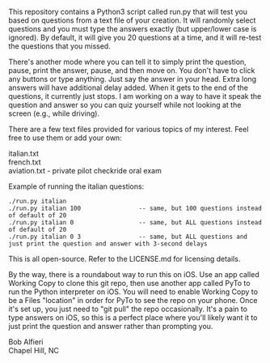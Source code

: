 This repository contains a Python3 script called run.py that will test you based on questions from a text file of your creation. It will randomly select questions and you must type the answers exactly (but upper/lower case is ignored). By default, it will give you 20 questions at a time, and it will re-test the questions that you missed.

There's another mode where you can tell it to simply print the question, pause, print the answer, pause, and then move on.  You don't have to click any buttons or type anything. Just say the answer in your head. Extra long answers will have additional delay added.  When it gets to the end of the questions, it currently just stops.  I am working on a way to have it speak the question and answer so you can quiz yourself while not looking at the screen (e.g., while driving).

There are a few text files provided for various topics of my interest. Feel free to use them or add your own:

italian.txt<br>
french.txt<br>
aviation.txt - private pilot checkride oral exam<br>

Example of running the italian questions:

    ./run.py italian
    ./run.py italian 100                -- same, but 100 questions instead of default of 20
    ./run.py italian 0                  -- same, but ALL questions instead of default of 20
    ./run.py italian 0 3                -- same, but ALL questions and just print the question and answer with 3-second delays

This is all open-source.  Refer to the LICENSE.md for licensing details.  

By the way, there is a roundabout way to run this on iOS. Use an app called Working Copy to clone this git repo, then use another app called PyTo to run the Python interpreter on iOS. You will need to enable Working Copy to be a Files "location" in order for PyTo to see the repo on your phone.  Once it's set up, you just need to "git pull" the repo occasionally. It's a pain to type answers on iOS, so this is a perfect place where you'll likely want it to just print the question and answer rather than prompting you.

Bob Alfieri<br>
Chapel Hill, NC
